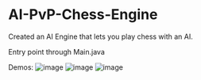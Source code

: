 # AI-PvP-Chess-Engine
Created an AI Engine that lets you play chess with an AI.

Entry point through Main.java 


Demos:
![image](https://github.com/ayeshkadike/AI-PvP-Chess-Engine/assets/146994029/3d41cf8c-7b7e-45a4-94ae-17369f442836)
![image](https://github.com/ayeshkadike/AI-PvP-Chess-Engine/assets/146994029/0fb3ef90-92e9-40c2-92fe-4ab29e713bd4)
![image](https://github.com/ayeshkadike/AI-PvP-Chess-Engine/assets/146994029/5103833b-d53f-4920-8053-ba833bd6ad01)


